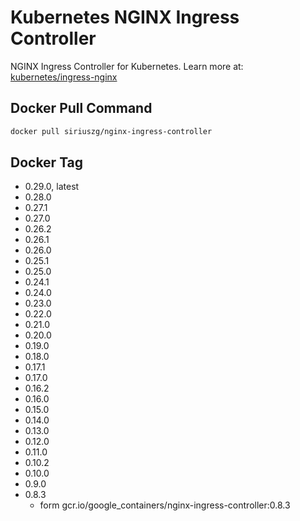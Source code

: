 # Kubernetes NGINX Ingress Controller

NGINX Ingress Controller for Kubernetes.
Learn more at: [kubernetes/ingress-nginx](https://github.com/kubernetes/ingress-nginx)

## Docker Pull Command

```bash
docker pull siriuszg/nginx-ingress-controller
```

## Docker Tag

* 0.29.0, latest
* 0.28.0
* 0.27.1
* 0.27.0
* 0.26.2
* 0.26.1
* 0.26.0
* 0.25.1
* 0.25.0
* 0.24.1
* 0.24.0
* 0.23.0
* 0.22.0
* 0.21.0
* 0.20.0
* 0.19.0
* 0.18.0
* 0.17.1
* 0.17.0
* 0.16.2
* 0.16.0
* 0.15.0
* 0.14.0
* 0.13.0
* 0.12.0
* 0.11.0
* 0.10.2
* 0.10.0
* 0.9.0
* 0.8.3
  * form gcr.io/google_containers/nginx-ingress-controller:0.8.3
